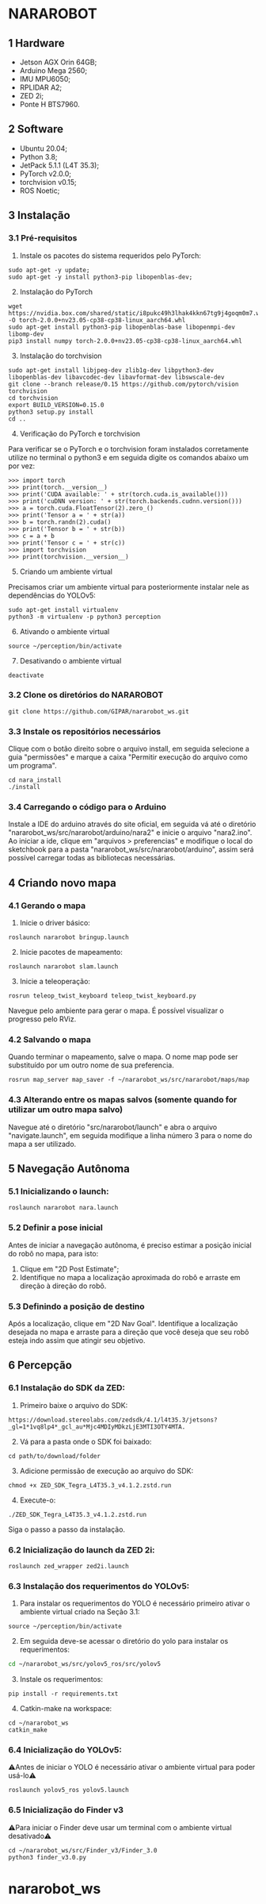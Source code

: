 # NARAROBOT 

## 1 Hardware
- Jetson AGX Orin 64GB;
- Arduino Mega 2560;
- IMU MPU6050;
- RPLIDAR A2;
- ZED 2i;
- Ponte H BTS7960.

## 2 Software
- Ubuntu 20.04;
- Python 3.8;
- JetPack 5.1.1 (L4T 35.3);
- PyTorch v2.0.0;
- torchvision v0.15;
- ROS Noetic;

## 3 Instalação

### 3.1 Pré-requisitos
1) Instale os pacotes do sistema requeridos pelo PyTorch:
```
sudo apt-get -y update; 
sudo apt-get -y install python3-pip libopenblas-dev;
```

2) Instalação do PyTorch
```
wget https://nvidia.box.com/shared/static/i8pukc49h3lhak4kkn67tg9j4goqm0m7.whl -O torch-2.0.0+nv23.05-cp38-cp38-linux_aarch64.whl
sudo apt-get install python3-pip libopenblas-base libopenmpi-dev libomp-dev
pip3 install numpy torch-2.0.0+nv23.05-cp38-cp38-linux_aarch64.whl
```

3) Instalação do torchvision
```
sudo apt-get install libjpeg-dev zlib1g-dev libpython3-dev libopenblas-dev libavcodec-dev libavformat-dev libswscale-dev
git clone --branch release/0.15 https://github.com/pytorch/vision torchvision
cd torchvision
export BUILD_VERSION=0.15.0
python3 setup.py install
cd ..
```

4) Verificação do PyTorch e torchvision

Para verificar se o PyTorch e o torchvision foram instalados corretamente utilize no terminal o python3 e em seguida digite os comandos abaixo um por vez:
```
>>> import torch
>>> print(torch.__version__)
>>> print('CUDA available: ' + str(torch.cuda.is_available()))
>>> print('cuDNN version: ' + str(torch.backends.cudnn.version()))
>>> a = torch.cuda.FloatTensor(2).zero_()
>>> print('Tensor a = ' + str(a))
>>> b = torch.randn(2).cuda()
>>> print('Tensor b = ' + str(b))
>>> c = a + b
>>> print('Tensor c = ' + str(c))
>>> import torchvision
>>> print(torchvision.__version__)
```

5) Criando um ambiente virtual

Precisamos criar um ambiente virtual para posteriormente instalar nele as dependências do YOLOv5:
```
sudo apt-get install virtualenv
python3 -m virtualenv -p python3 perception
```

6) Ativando o ambiente virtual
```
source ~/perception/bin/activate
```

7) Desativando o ambiente virtual
```
deactivate
```

### 3.2 Clone os diretórios do NARAROBOT

```
git clone https://github.com/GIPAR/nararobot_ws.git
```

### 3.3 Instale os repositórios necessários

Clique com o botão direito sobre o arquivo install, em seguida selecione a guia "permissões" e marque a caixa "Permitir execução do arquivo como um programa".

```
cd nara_install
./install
```

### 3.4 Carregando o código para o Arduino

Instale a IDE do arduino através do site oficial, em seguida vá até o diretório "nararobot_ws/src/nararobot/arduino/nara2" e inicie o arquivo "nara2.ino".
Ao iniciar a ide, clique em "arquivos > preferencias" e modifique o local do sketchbook para a pasta "nararobot_ws/src/nararobot/arduino", assim será possível carregar todas as bibliotecas necessárias.

## 4 Criando novo mapa

### 4.1 Gerando o mapa

1) Inicie o driver básico:
```
roslaunch nararobot bringup.launch
```

2) Inicie pacotes de mapeamento:
```
roslaunch nararobot slam.launch
```

3) Inicie a teleoperação:
```
rosrun teleop_twist_keyboard teleop_twist_keyboard.py
```

Navegue pelo ambiente para gerar o mapa. É possível visualizar o progresso pelo RViz.

### 4.2 Salvando o mapa
Quando terminar o mapeamento, salve o mapa. O nome map pode ser substituído por um outro nome de sua preferencia.

```
rosrun map_server map_saver -f ~/nararobot_ws/src/nararobot/maps/map
```

### 4.3 Alterando entre os mapas salvos (somente quando for utilizar um outro mapa salvo)
Navegue até o diretório "src/nararobot/launch" e abra o arquivo "navigate.launch", em seguida modifique a linha número 3 para o nome do mapa a ser utilizado.

## 5 Navegação Autônoma

### 5.1 Inicializando o launch:

```
roslaunch nararobot nara.launch
```

### 5.2 Definir a pose inicial
Antes de iniciar a navegação autônoma, é preciso estimar a posição inicial do robô no mapa, para isto:

1) Clique em "2D Post Estimate";
2) Identifique no mapa a localização aproximada do robô e arraste em direção à direção do robô.

### 5.3 Definindo a posição de destino

Após a localização, clique em "2D Nav Goal".
Identifique a localização desejada no mapa e arraste para a direção que você deseja que seu robô esteja indo assim que atingir seu objetivo.

## 6 Percepção

### 6.1 Instalação do SDK da ZED:

1) Primeiro baixe o arquivo do SDK:
```
https://download.stereolabs.com/zedsdk/4.1/l4t35.3/jetsons?_gl=1*1vq8lp4*_gcl_au*Mjc4MDIyMDkzLjE3MTI3OTY4MTA.
```
2) Vá para a pasta onde o SDK foi baixado:
```
cd path/to/download/folder
```

3) Adicione permissão de execução ao arquivo do SDK:
```
chmod +x ZED_SDK_Tegra_L4T35.3_v4.1.2.zstd.run
```

4) Execute-o:
```
./ZED_SDK_Tegra_L4T35.3_v4.1.2.zstd.run
```

Siga o passo a passo da instalação.

### 6.2 Inicialização do launch da ZED 2i:
```
roslaunch zed_wrapper zed2i.launch
```
### 6.3 Instalação dos requerimentos do YOLOv5:

1) Para instalar os requerimentos do YOLO é necessário primeiro ativar o ambiente virtual criado na Seção 3.1:
```
source ~/perception/bin/activate
```
2) Em seguida deve-se acessar o diretório do yolo para instalar os requerimentos:
```bash
cd ~/nararobot_ws/src/yolov5_ros/src/yolov5
```
3) Instale os requerimentos:
```
pip install -r requirements.txt
```
4) Catkin-make na workspace:
```
cd ~/nararobot_ws
catkin_make
```

### 6.4 Inicialização do YOLOv5:
⚠️Antes de iniciar o YOLO é necessário ativar o ambiente virtual para poder usá-lo⚠️
```
roslaunch yolov5_ros yolov5.launch
```

### 6.5 Inicialização do Finder v3
⚠️Para iniciar o Finder deve usar um terminal com o ambiente virtual desativado⚠️
```
cd ~/nararobot_ws/src/Finder_v3/Finder_3.0
python3 finder_v3.0.py
```

# nararobot_ws
